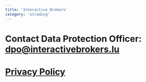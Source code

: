 ```yaml
---
title: 'Interactive Brokers'
category: 'etrading'
---
```


# Contact Data Protection Officer: dpo@interactivebrokers.lu

# [Privacy Policy](https://www.interactivebrokers.com.sg/en/index.php?f=305)
